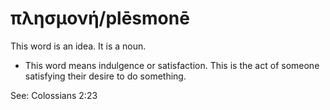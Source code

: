 # πλησμονή/plēsmonē
This word is an idea. It is a noun.

* This word means indulgence or satisfaction. This is the act of someone satisfying their desire to do something.

See: Colossians 2:23

